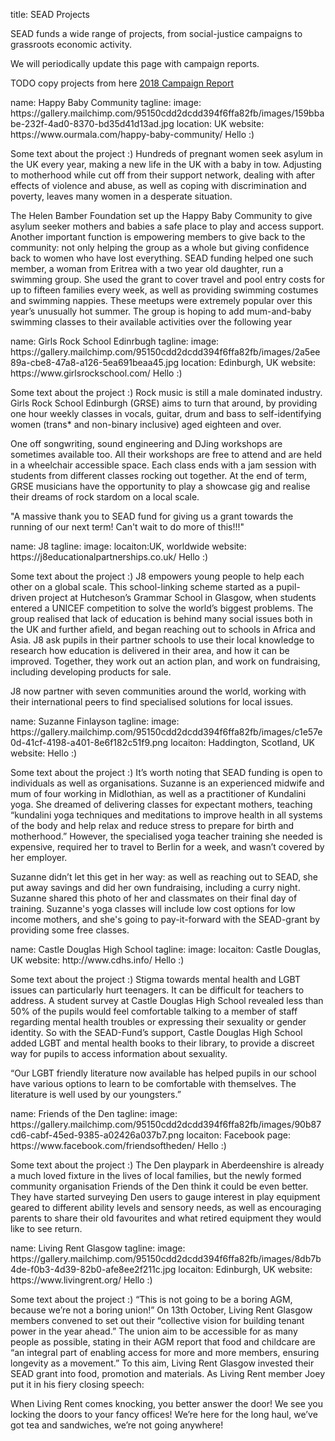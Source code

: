 title: SEAD Projects

SEAD funds a wide range of projects, from social-justice campaigns to grassroots economic activity.

We will periodically update this page with campaign reports.

TODO copy projects from here [2018 Campaign Report](https://mailchi.mp/91e11c73d780/sead-fund-2018-report-supporting-grass-roots-projects-for-change)

<section src='template-project.html'>
name: Happy Baby Community
tagline: 
image: https://gallery.mailchimp.com/95150cdd2dcdd394f6ffa82fb/images/159bbabe-232f-4ad0-8370-bd35d41d13ad.jpg
location: UK 
website: https://www.ourmala.com/happy-baby-community/
Hello :)

Some text about the project :)
Hundreds of pregnant women seek asylum in the UK every year, making a new life in the UK with a baby in tow. Adjusting to motherhood while cut off from their support network, dealing with after effects of violence and abuse, as well as coping with discrimination and poverty, leaves many women in a desperate situation.

The Helen Bamber Foundation set up the Happy Baby Community to give asylum seeker mothers and babies a safe place to play and access support. Another important function is empowering members to give back to the community: not only helping the group as a whole but giving confidence back to women who have lost everything. SEAD funding helped one such member, a woman from Eritrea with a two year old daughter, run a swimming group. She used the grant to cover travel and pool entry costs for up to fifteen families every week, as well as providing swimming costumes and swimming nappies. These meetups were extremely popular over this year’s unusually hot summer. The group is hoping to add mum-and-baby swimming classes to their available activities over the following year
</section>


<section src='template-project.html'>
name: Girls Rock School Edinrbugh
tagline: 
image: https://gallery.mailchimp.com/95150cdd2dcdd394f6ffa82fb/images/2a5ee89a-cbe8-47a8-a126-5ea691beaa45.jpg
location: Edinburgh, UK
website: https://www.girlsrockschool.com/
Hello :)

Some text about the project :)
Rock music is still a male dominated industry. Girls Rock School Edinburgh (GRSE) aims to turn that around, by providing one hour weekly classes in vocals, guitar, drum and bass to self-identifying women (trans* and non-binary inclusive) aged eighteen and over.

One off songwriting, sound engineering and DJing workshops are sometimes available too. All their workshops are free to attend and are held in a wheelchair accessible space. Each class ends with a jam session with students from different classes rocking out together. At the end of term, GRSE musicians have the opportunity to play a showcase gig and realise their dreams of rock stardom on a local scale.

"A massive thank you to SEAD fund for giving us a grant towards
the running of our next term! Can't wait to do more of this!!!"

</section>


<section src='template-project.html'>
name: J8
tagline: 
image: 
locaiton:UK, worldwide
website: https://j8educationalpartnerships.co.uk/
Hello :)

Some text about the project :)
J8 empowers young people to help each other on a global scale. This school-linking scheme started as a pupil-driven project at Hutcheson’s Grammar School in Glasgow, when students entered a UNICEF competition to solve the world’s biggest problems. The group realised that lack of education is behind many social issues both in the UK and further afield, and began reaching out to schools in Africa and Asia. J8 ask pupils in their partner schools to use their local knowledge to research how education is delivered in their area, and how it can be improved. Together, they work out an action plan, and work on fundraising, including developing products for sale.

J8 now partner with seven communities around the world, working with their international peers to find specialised solutions for local issues.

</section>


<section src='template-project.html'>
name: Suzanne Finlayson
tagline: 
image: https://gallery.mailchimp.com/95150cdd2dcdd394f6ffa82fb/images/c1e57e0d-41cf-4198-a401-8e6f182c51f9.png
locaiton: Haddington, Scotland, UK
website: 
Hello :)

Some text about the project :)
It’s worth noting that SEAD funding is open to individuals as well as organisations. Suzanne is an experienced midwife and mum of four working in Midlothian, as well as a practitioner of Kundalini yoga. She dreamed of delivering classes for expectant mothers, teaching “kundalini yoga techniques and meditations to improve health in all systems of the body and help relax and reduce stress to prepare for birth and motherhood.” However, the specialised yoga teacher training she needed is expensive, required her to travel to Berlin for a week, and wasn’t covered by her employer.

Suzanne didn’t let this get in her way: as well as reaching out to SEAD, she put away savings and did her own fundraising, including a curry night. Suzanne shared this photo of her and classmates on their final day of training. Suzanne's yoga classes will include low cost options for low income mothers, and she's going to pay-it-forward with the SEAD-grant by providing some free classes.


</section>


<section src='template-project.html'>
name: Castle Douglas High School
tagline: 
image: 
locaiton: Castle Douglas, UK
website: http://www.cdhs.info/
Hello :)

Some text about the project :)
Stigma towards mental health and LGBT issues can particularly hurt teenagers. It can be difficult for teachers to address. A student survey at Castle Douglas High School revealed less than 50% of the pupils would feel comfortable talking to a member of staff regarding mental health troubles or expressing their sexuality or gender identity. So with the SEAD-Fund’s support, Castle Douglas High School added LGBT and mental health books to their library, to provide a discreet way for pupils to access information about sexuality.

“Our LGBT friendly literature now available has helped pupils in our school have various options to learn to be comfortable with themselves. The literature is well used by our youngsters.”

</section>


<section src='template-project.html'>
name: Friends of the Den
tagline: 
image: https://gallery.mailchimp.com/95150cdd2dcdd394f6ffa82fb/images/90b87cd6-cabf-45ed-9385-a02426a037b7.png
locaiton: 
Facebook page: https://www.facebook.com/friendsoftheden/
Hello :)

Some text about the project :)
The Den playpark in Aberdeenshire is already a much loved fixture in the lives of local families, but the newly formed community organisation Friends of the Den think it could be even better. They have started surveying Den users to gauge interest in play equipment geared to different ability levels and sensory needs, as well as encouraging parents to share their old favourites and what retired equipment they would like to see return.

</section>


<section src='template-project.html'>
name: Living Rent Glasgow
tagline: 
image: https://gallery.mailchimp.com/95150cdd2dcdd394f6ffa82fb/images/8db7b4de-f0b3-4d39-82b0-afe8ee2f211c.jpg
locaiton: Edinburgh, UK
website: https://www.livingrent.org/
Hello :)

Some text about the project :)
“This is not going to be a boring AGM, because we’re not a boring union!” On 13th October, Living Rent Glasgow members convened to set out their “collective vision for building tenant power in the year ahead.” The union aim to be accessible for as many people as possible, stating in their AGM report that food and childcare are “an integral part of enabling access for more and more members, ensuring longevity as a movement.” To this aim, Living Rent Glasgow invested their SEAD grant into food, promotion and materials. As Living Rent member Joey put it in his fiery closing speech:
 
When Living Rent comes knocking, you better answer the door! We see
you locking the doors to your fancy offices! We’re here for the long haul,
we’ve got tea and sandwiches, we’re not going anywhere!

</section>

